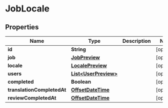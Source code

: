 

# JobLocale

## Properties

Name | Type | Description | Notes
------------ | ------------- | ------------- | -------------
**id** | **String** |  |  [optional]
**job** | [**JobPreview**](JobPreview.md) |  |  [optional]
**locale** | [**LocalePreview**](LocalePreview.md) |  |  [optional]
**users** | [**List&lt;UserPreview&gt;**](UserPreview.md) |  |  [optional]
**completed** | **Boolean** |  |  [optional]
**translationCompletedAt** | [**OffsetDateTime**](OffsetDateTime.md) |  |  [optional]
**reviewCompletedAt** | [**OffsetDateTime**](OffsetDateTime.md) |  |  [optional]



